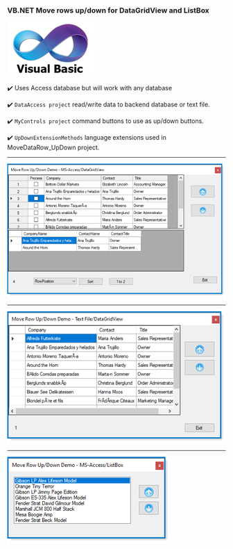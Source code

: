 ### VB.NET Move rows up/down for DataGridView and ListBox

![img](assets/vb1.png) 

:heavy_check_mark: Uses Access database but will work with any database

:heavy_check_mark: `DataAccess project` read/write data to backend database or text file.

:heavy_check_mark: `MyControls project` command buttons to use as up/down buttons.

:heavy_check_mark: `UpDownExtensionMethods` language extensions used in MoveDataRow_UpDown project. 


---

![img](assets/figure1.png)

---

![img](assets/figure2.png)

---

![img](assets/figure3.png)
